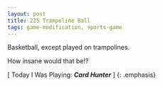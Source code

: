 ```yaml
---
layout: post
title: 225 Trampoline Ball
tags: game-modification, sports-game
---
```

Basketball, except played on trampolines.

How insane would that be!?

[ Today I Was Playing: ***Card Hunter*** ]
{: .emphasis}

